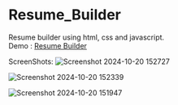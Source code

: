 # Resume_Builder
Resume builder using html, css and javascript.<br>
Demo : <a href="https://darshan7090.github.io/Resume_Builder/">Resume Builder</a>

ScreenShots:
![Screenshot 2024-10-20 152727](https://github.com/user-attachments/assets/55d5220a-2b48-4bcb-94ef-7441ad69f9be)

![Screenshot 2024-10-20 152339](https://github.com/user-attachments/assets/8725e9c5-18d8-4262-af12-7ca3d1b65fc1)

![Screenshot 2024-10-20 151947](https://github.com/user-attachments/assets/a035d07e-0739-45b6-9761-ccdce1186f23)
